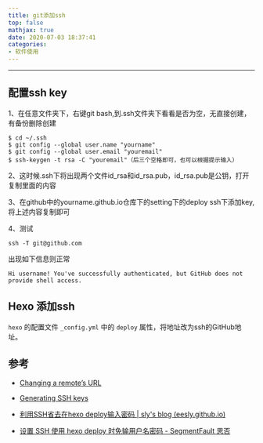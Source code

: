 ```yaml
---
title: git添加ssh
top: false
mathjax: true
date: 2020-07-03 18:37:41
categories:
- 软件使用
---
```


-----

## 配置ssh key

1、在任意文件夹下，右键git bash,到.ssh文件夹下看看是否为空，无直接创建，有备份删除创建

```
$ cd ~/.ssh
$ git config --global user.name "yourname"
$ git config --global user.email "youremail"
$ ssh-keygen -t rsa -C "youremail"（后三个空格即可，也可以根据提示输入）
```

2、这时候.ssh下将出现两个文件id_rsa和id_rsa.pub，id_rsa.pub是公钥，打开复制里面的内容

3、在github中的yourname.github.io仓库下的setting下的deploy ssh下添加key,将上述内容复制即可

4、测试

```
ssh -T git@github.com
```

出现如下信息则正常

```
Hi username! You've successfully authenticated, but GitHub does not provide shell access.
```

## Hexo 添加ssh

`hexo` 的配置文件 `_config.yml` 中的 `deploy` 属性，将地址改为ssh的GitHub地址。



## 参考

- [Changing a remote’s URL](https://help.github.com/articles/changing-a-remote-s-url/)

- [Generating SSH keys](https://help.github.com/articles/generating-ssh-keys/)

- [利用SSH省去在hexo deploy输入密码 | sly's blog (eesly.github.io)](https://eesly.github.io/2014/10/26/利用ssh省去在hexo-deploy输入密码/)
- [设置 SSH 使用 hexo deploy 时免输用户名密码 - SegmentFault 思否](https://segmentfault.com/a/1190000005125610)